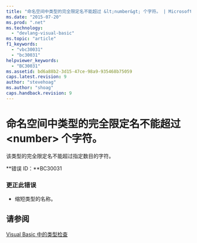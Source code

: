 ```yaml
---
title: "命名空间中类型的完全限定名不能超过 &lt;number&gt; 个字符。 | Microsoft Docs"
ms.date: "2015-07-20"
ms.prod: ".net"
ms.technology: 
  - "devlang-visual-basic"
ms.topic: "article"
f1_keywords: 
  - "vbc30031"
  - "bc30031"
helpviewer_keywords: 
  - "BC30031"
ms.assetid: bd6a88b2-3d15-47ce-98a9-935468b75059
caps.latest.revision: 9
author: "stevehoag"
ms.author: "shoag"
caps.handback.revision: 9
---
```

# 命名空间中类型的完全限定名不能超过 &lt;number&gt; 个字符。
该类型的完全限定名不能超过指定数目的字符。  
  
 **错误 ID：**BC30031  
  
### 更正此错误  
  
-   缩短类型的名称。  
  
## 请参阅  
 [Visual Basic 中的类型检查](http://msdn.microsoft.com/zh-cn/775c354e-b348-4d01-a9fe-a6d939e908d5)